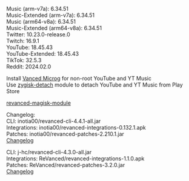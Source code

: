 Music (arm-v7a): 6.34.51  
Music-Extended (arm-v7a): 6.34.51  
Music (arm64-v8a): 6.34.51  
Music-Extended (arm64-v8a): 6.34.51  
Twitter: 10.23.0-release.0  
Twitch: 16.9.1  
YouTube: 18.45.43  
YouTube-Extended: 18.45.43  
TikTok: 32.5.3  
Reddit: 2024.02.0  

Install [Vanced Microg](https://github.com/TeamVanced/VancedMicroG/releases) for non-root YouTube and YT Music  
Use [zygisk-detach](https://github.com/j-hc/zygisk-detach) module to detach YouTube and YT Music from Play Store  

[revanced-magisk-module](https://github.com/j-hc/revanced-magisk-module)  

Changelog:  
CLI: inotia00/revanced-cli-4.4.1-all.jar  
Integrations: inotia00/revanced-integrations-0.132.1.apk  
Patches: inotia00/revanced-patches-2.210.1.jar  
[Changelog](https://github.com/inotia00/revanced-patches/releases/tag/v2.210.1)

CLI: j-hc/revanced-cli-4.3.0-all.jar  
Integrations: ReVanced/revanced-integrations-1.1.0.apk  
Patches: ReVanced/revanced-patches-3.2.0.jar  
[Changelog](https://github.com/ReVanced/revanced-patches/releases/tag/v3.2.0)  
